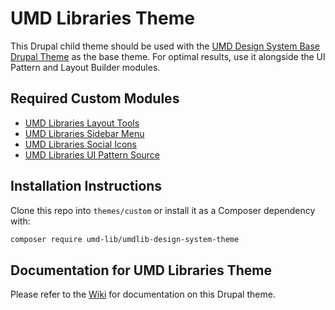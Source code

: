 # UMD Libraries Theme

This Drupal child theme should be used with the [UMD Design System Base Drupal Theme](https://github.com/umd-lib/umd-design-system-base) as the base theme. For optimal results, use it alongside the UI Pattern and Layout Builder modules.

## Required Custom Modules

- [UMD Libraries Layout Tools](https://github.com/umd-lib/umdlib-ds-layout-tools)
- [UMD Libraries Sidebar Menu](https://github.com/umd-lib/umdds-sidebar-menu)
- [UMD Libraries Social Icons](https://github.com/umd-lib/umdds-social-icons)
- [UMD Libraries UI Pattern Source](https://github.com/umd-lib/umdlib-ui-pattern-sources)

## Installation Instructions

Clone this repo into `themes/custom` or install it as a Composer dependency with:

```bash
composer require umd-lib/umdlib-design-system-theme
```

## Documentation for UMD Libraries Theme

Please refer to the [Wiki](https://github.com/umd-lib/umdlib-design-system-theme/wiki) for documentation on this Drupal theme.
